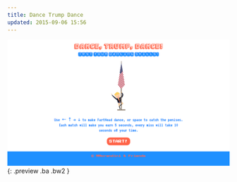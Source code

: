 ```yaml
---
title: Dance Trump Dance
updated: 2015-09-06 15:56
---
```


![danceTrumpDance](/assets/images/DanceTrump.png){: .preview .ba .bw2 }
